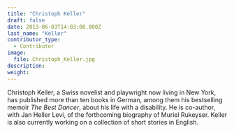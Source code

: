```yaml
---
title: "Christoph Keller"
draft: false
date: 2013-06-03T14:03:00.000Z
last_name: "Keller"
contributor_type:
  - Contributor
image:
  file: Christoph_Keller.jpg
description:
weight:
---
```


Christoph Keller, a Swiss novelist and playwright now living in New York, has published more than ten books in German, among them his bestselling memoir _The Best Dancer_, about his life with a disability. He is co-author, with Jan Heller Levi, of the forthcoming biography of Muriel Rukeyser. Keller is also currently working on a collection of short stories in English.

